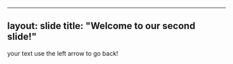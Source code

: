 --------
layout: slide
title: "Welcome to our second slide!"
--------
your text
use the left arrow to go back!
